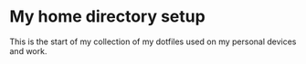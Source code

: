 # My home directory setup

This is the start of my collection of my dotfiles used on my personal devices and work. 